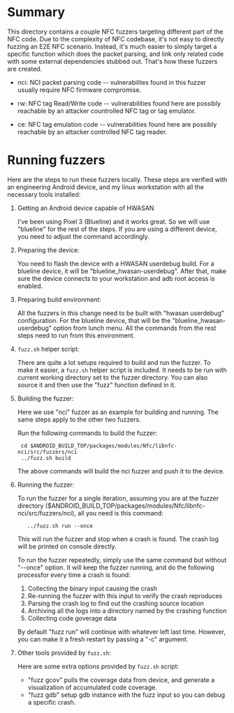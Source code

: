# Summary

This directory contains a couple NFC fuzzers targeting different part of the
NFC code. Due to the complexity of NFC codebase, it's not easy to directly
fuzzing an E2E NFC scenario. Instead, it's much easier to simply target a
specific function which does the packet parsing, and link only related code
with some external dependencies stubbed out. That's how these fuzzers are
created.


* nci:
NCI packet parsing code -- vulnerabilites found in this fuzzer usually require
NFC firmware compromise.

* rw:
NFC tag Read/Write code -- vulnerabilities found here are possibly reachable by
an attacker countrolled NFC tag or tag emulator.

* ce:
NFC tag emulation code -- vulnerabilities found here are possibly reachable by
an attacker controlled NFC tag reader.


# Running fuzzers

Here are the steps to run these fuzzers locally. These steps are verified with
an engineering Android device, and my linux workstation with all the necessary
tools installed:

1. Getting an Android device capable of HWASAN

    I've been using Pixel 3 (Blueline) and it works great. So we will use
    "blueline" for the rest of the steps. If you are using a different device,
    you need to adjust the command accordingly.

2. Preparing the device:

    You need to flash the device with a HWASAN userdebug build. For a blueline
    device, it will be "blueline_hwasan-userdebug". After that, make sure the
    device connects to your workstation and adb root access is enabled.

3. Preparing build environment:

    All the fuzzers in this change need to be built with "hwasan userdebug"
    configuration. For the blueline device, that will be the
    "blueline_hwasan-userdebug" option from lunch menu. All the commands from
    the rest steps need to run from this environment.

4. `fuzz.sh` helper script:

    There are quite a lot setups required to build and run the fuzzer. To make
    it easier, a `fuzz.sh` helper script is included. It needs to be run with
    current working directory set to the fuzzer directory. You can also source
    it and then use the "fuzz" function defined in it.

5. Building the fuzzer:

    Here we use "nci" fuzzer as an example for building and running. The same
    steps apply to the other two fuzzers.

    Run the following commands to build the fuzzer:

        cd $ANDROID_BUILD_TOP/packages/modules/Nfc/libnfc-nci/src/fuzzers/nci
        ../fuzz.sh build

    The above commands will build the nci fuzzer and push it to the device.

6. Running the fuzzer:

    To run the fuzzer for a single iteration, assuming you are at the fuzzer
    directory ($ANDROID_BUILD_TOP/packages/modules/Nfc/libnfc-nci/src/fuzzers/nci), all you need is
    this command:

          ../fuzz.sh run --once

    This will run the fuzzer and stop when a crash is found. The crash log will
    be printed on console directly.

    To run the fuzzer repeatedly, simply use the same command but without
    "--once" option. It will keep the fuzzer running, and do the following
    processfor every time a crash is found:

    1. Collecting the binary input causing the crash
    2. Re-running the fuzzer with this input to verify the crash reproduces
    3. Parsing the crash log to find out the crashing source location
    4. Archiving all the logs into a directory named by the crashing function
    5. Collecting code goverage data

    By default "fuzz run" will continue with whatever left last time. However,
    you can make it a fresh restart by passing a "-c" argument.
  
7. Other tools provided by `fuzz.sh`:

    Here are some extra options provided by `fuzz.sh` script:
    * "fuzz gcov" pulls the coverage data from device, and generate a
    visualization of accumulated code coverage.
    * "fuzz gdb" setup gdb instance with the fuzz input so you can debug a
    specific crash.

